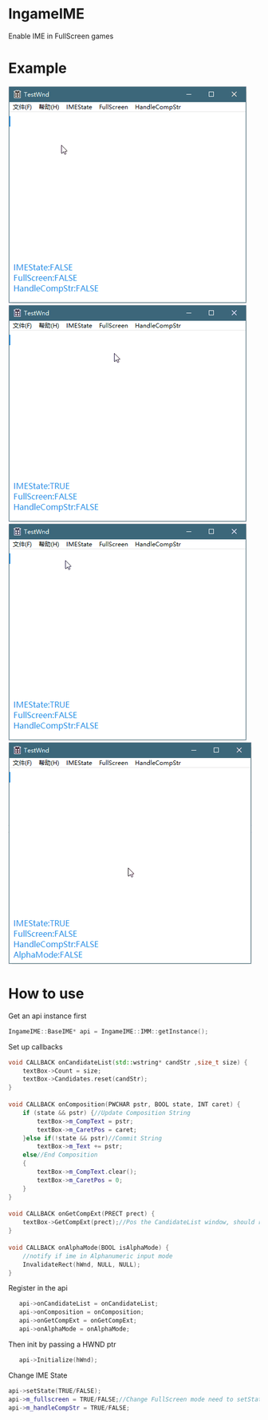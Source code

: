 # IngameIME
Enable IME in FullScreen games
# Example
![Change IME State](https://github.com/Windmill-City/IngameIME/blob/master/Docs/IMEState.gif)
![Handle Composition String](https://github.com/Windmill-City/IngameIME/blob/master/Docs/CompStr.gif)
![FullScreen Mode](https://github.com/Windmill-City/IngameIME/blob/master/Docs/FullSC.gif)
![Alpha Mode](https://github.com/Windmill-City/IngameIME/blob/master/Docs/AlphaMode.gif)
# How to use
Get an api instance first
```c++
IngameIME::BaseIME* api = IngameIME::IMM::getInstance();
```
Set up callbacks
```c++
void CALLBACK onCandidateList(std::wstring* candStr ,size_t size) {
	textBox->Count = size;
	textBox->Candidates.reset(candStr);
}

void CALLBACK onComposition(PWCHAR pstr, BOOL state, INT caret) {
    if (state && pstr) {//Update Composition String
        textBox->m_CompText = pstr;
        textBox->m_CaretPos = caret;
    }else if(!state && pstr)//Commit String
        textBox->m_Text += pstr;
    else//End Composition
    {
        textBox->m_CompText.clear();
        textBox->m_CaretPos = 0;
    }
}

void CALLBACK onGetCompExt(PRECT prect) {
    textBox->GetCompExt(prect);//Pos the CandidateList window, should return a bounding box of the composition string
}

void CALLBACK onAlphaMode(BOOL isAlphaMode) {
	//notify if ime in Alphanumeric input mode
	InvalidateRect(hWnd, NULL, NULL);
}
```
Register in the api
```c++
   api->onCandidateList = onCandidateList;
   api->onComposition = onComposition;
   api->onGetCompExt = onGetCompExt;
   api->onAlphaMode = onAlphaMode;
```
Then init by passing a HWND ptr
```c++
   api->Initialize(hWnd);
```
Change IME State
```c++
api->setState(TRUE/FALSE);
api->m_fullscreen = TRUE/FALSE;//Change FullScreen mode need to setState(FALSE) then setState(TRUE) to refresh it
api->m_handleCompStr = TRUE/FALSE;
```
